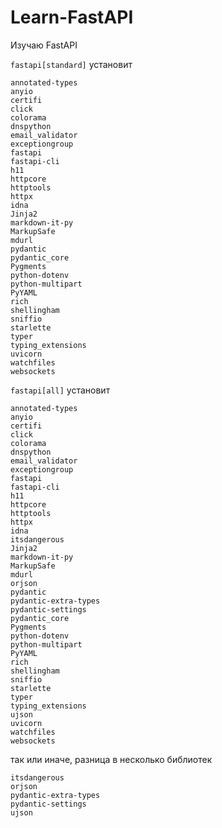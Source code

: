 # Learn-FastAPI
Изучаю FastAPI


`fastapi[standard]`
установит
```
annotated-types
anyio
certifi
click
colorama
dnspython
email_validator
exceptiongroup
fastapi
fastapi-cli
h11
httpcore
httptools
httpx
idna
Jinja2
markdown-it-py
MarkupSafe
mdurl
pydantic
pydantic_core
Pygments
python-dotenv
python-multipart
PyYAML
rich
shellingham
sniffio
starlette
typer
typing_extensions
uvicorn
watchfiles
websockets

```

`fastapi[all]`
установит 
```
annotated-types
anyio
certifi
click
colorama
dnspython
email_validator
exceptiongroup
fastapi
fastapi-cli
h11
httpcore
httptools
httpx
idna
itsdangerous
Jinja2
markdown-it-py
MarkupSafe
mdurl
orjson
pydantic
pydantic-extra-types
pydantic-settings
pydantic_core
Pygments
python-dotenv
python-multipart
PyYAML
rich
shellingham
sniffio
starlette
typer
typing_extensions
ujson
uvicorn
watchfiles
websockets

```

так или иначе, разница в несколько библиотек

```
itsdangerous
orjson
pydantic-extra-types
pydantic-settings
ujson
```